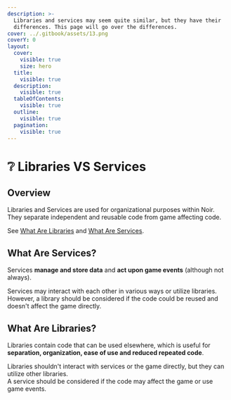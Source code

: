 ```yaml
---
description: >-
  Libraries and services may seem quite similar, but they have their
  differences. This page will go over the differences.
cover: ../.gitbook/assets/13.png
coverY: 0
layout:
  cover:
    visible: true
    size: hero
  title:
    visible: true
  description:
    visible: true
  tableOfContents:
    visible: true
  outline:
    visible: true
  pagination:
    visible: true
---
```


# ❔ Libraries VS Services

## Overview

Libraries and Services are used for organizational purposes within Noir. They separate independent and reusable code from game affecting code.

See [What Are Libraries](libraries.md#what-are-libraries) and [What Are Services](services.md#what-are-services).

## What Are Services?

Services **manage and store data** and **act upon game events** (although not always).

Services may interact with each other in various ways or utilize libraries. However, a library should be considered if the code could be reused and doesn't affect the game directly.

## What Are Libraries?

Libraries contain code that can be used elsewhere, which is useful for **separation, organization, ease of use and reduced repeated code**.

Libraries shouldn't interact with services or the game directly, but they can utilize other libraries.\
A service should be considered if the code may affect the game or use game events.
